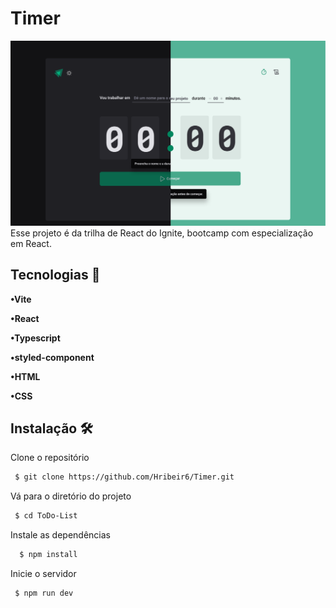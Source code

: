 
# Timer


![App Screenshot](./img/Group%201.png)
Esse projeto é da trilha de React do Ignite, 
bootcamp com especialização em React.
## Tecnologias 🚀

**•Vite**

**•React**

**•Typescript**

**•styled-component**

**•HTML**

**•CSS**



## Instalação 🛠

 Clone o repositório
```bash
 $ git clone https://github.com/Hribeir6/Timer.git
```

Vá para o diretório do projeto
```bash 
 $ cd ToDo-List
```

Instale as dependências
```bash
  $ npm install
```

Inicie o servidor
```bash
 $ npm run dev
```
